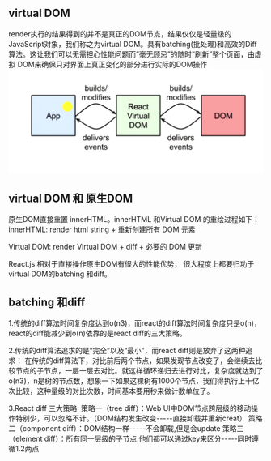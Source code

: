 ## virtual DOM

   render执行的结果得到的并不是真正的DOM节点，结果仅仅是轻量级的JavaScript对象，我们称之为virtual DOM。具有batching(批处理)和高效的Diff算法。这让我们可以无需担心性能问题而”毫无顾忌”的随时“刷新”整个页面，由虚拟 DOM来确保只对界面上真正变化的部分进行实际的DOM操作![1565780877453](assets/1565780877453.png)

##  virtual DOM  和 原生DOM

原生DOM直接重置 innerHTML。innerHTML 和Virtual DOM 的重绘过程如下：
innerHTML: render html string + 重新创建所有 DOM 元素

Virtual DOM: render Virtual DOM + diff + 必要的 DOM 更新

React.js 相对于直接操作原生DOM有很大的性能优势， 很大程度上都要归功于virtual DOM的batching 和diff。

## batching 和diff

1.传统的diff算法时间复杂度达到o(n3)，而react的diff算法时间复杂度只是o(n)，react的diff能减少到o(n)依靠的是react diff的三大策略。

2.传统的diff算法追求的是“完全”以及“最小”，而react diff则是放弃了这两种追求：
在传统的diff算法下，对比前后两个节点，如果发现节点改变了，会继续去比较节点的子节点，一层一层去对比。就这样循环递归去进行对比，复杂度就达到了o(n3)，n是树的节点数，想象一下如果这棵树有1000个节点，我们得执行上十亿次比较，这种量级的对比次数，时间基本要用秒来做计数单位了。

3.React diff 三大策略:
策略一（tree diff）：Web UI中DOM节点跨层级的移动操作特别少，可以忽略不计。（DOM结构发生改变-----直接卸载并重新creat）
策略二（component diff）：DOM结构一样-----不会卸载,但是会update
策略三（element diff）：所有同一层级的子节点.他们都可以通过key来区分-----同时遵循1.2两点
